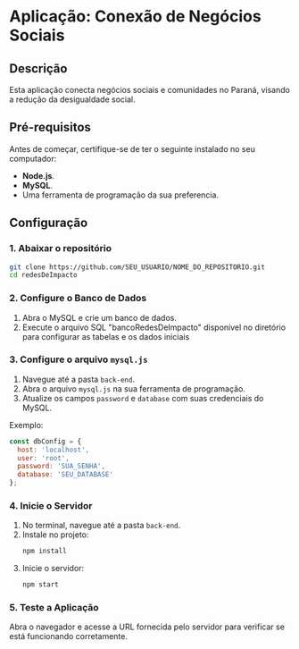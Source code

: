# Aplicação: Conexão de Negócios Sociais

## Descrição  
Esta aplicação conecta negócios sociais e comunidades no Paraná, visando a redução da desigualdade social.  

## Pré-requisitos  
Antes de começar, certifique-se de ter o seguinte instalado no seu computador:  
- **Node.js**.
- **MySQL**.
- Uma ferramenta de programação da sua preferencia.

## Configuração  

### 1. Abaixar o repositório  
```bash  
git clone https://github.com/SEU_USUARIO/NOME_DO_REPOSITORIO.git  
cd redesDeImpacto  
```  

### 2. Configure o Banco de Dados  
1. Abra o MySQL e crie um banco de dados.  
2. Execute o arquivo SQL "bancoRedesDeImpacto" disponível no diretório para configurar as tabelas e os dados iniciais

### 3. Configure o arquivo `mysql.js`  
1. Navegue até a pasta `back-end`.  
2. Abra o arquivo `mysql.js` na sua ferramenta de programação.  
3. Atualize os campos `password` e `database` com suas credenciais do MySQL.  

Exemplo:  
```javascript  
const dbConfig = {  
  host: 'localhost',  
  user: 'root',  
  password: 'SUA_SENHA',  
  database: 'SEU_DATABASE'  
};  
```  

### 4. Inicie o Servidor  
1. No terminal, navegue até a pasta `back-end`.  
2. Instale no projeto:  
   ```bash  
   npm install  
   ```  
3. Inicie o servidor:  
   ```bash  
   npm start  
   ```  

### 5. Teste a Aplicação  
Abra o navegador e acesse a URL fornecida pelo servidor para verificar se está funcionando corretamente.